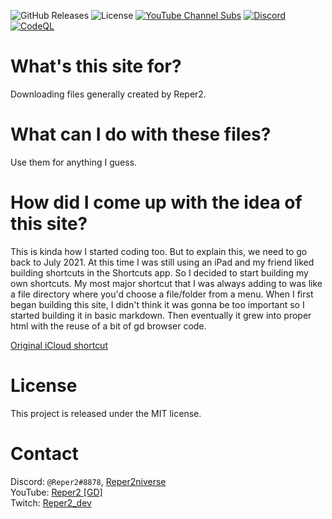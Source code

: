 ![GitHub Releases](https://img.shields.io/github/v/release/Reper2/Downloadable-Files?include_prereleases&sort=semver)
![License](https://img.shields.io/github/license/Reper2/downloadable-files)
[![YouTube Channel Subs](https://img.shields.io/youtube/channel/subscribers/UCofCDfLjs_TkiC-p0-k_9XA?color=%23FF6969&label=Reper2%20%5BGD%5D&logo=youtube&logoColor=%23FF0000&style=flat)](https://www.youtube.com/channel/UCofCDfLjs_TkiC-p0-k_9XA)
[![Discord](https://img.shields.io/discord/771861170256085023?color=%237289DA&label=Official%20Server&logo=discord)](https://discord.gg/JGEjfm5Gn4)
[![CodeQL](https://github.com/Reper2/downloadable-files/actions/workflows/codeql.yml/badge.svg)](https://github.com/Reper2/downloadable-files/actions/workflows/codeql.yml)

# What's this site for?
Downloading files generally created by Reper2.

# What can I do with these files?
Use them for anything I guess.

# How did I come up with the idea of this site?
This is kinda how I started coding too. But to explain this, we need to go back to July 2021. At this time I was still using an iPad and my friend liked building shortcuts in the Shortcuts app. So I decided to start building my own shortcuts. My most major shortcut that I was always adding to was like a file directory where you'd choose a file/folder from a menu. When I first began building this site, I didn't think it was gonna be too important so I started building it in basic markdown. Then eventually it grew into proper html with the reuse of a bit of gd browser code.

[Original iCloud shortcut](https://www.icloud.com/shortcuts/9c2612443e944ca19fbce9a841b5008e)

# License
This project is released under the MIT license.

# Contact
Discord: `@Reper2#8878`, [Reper2niverse](https://discord.gg/JGEjfm5Gn4)  
YouTube: [Reper2 [GD]](https://www.youtube.com/channel/UCofCDfLjs_TkiC-p0-k_9XA)  
Twitch: [Reper2_dev](https://www.twitch.tv/reper2_dev)
